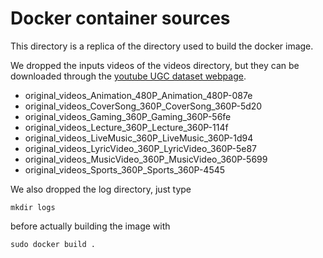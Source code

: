 # Docker container sources 

This directory is a replica of the directory used to build the docker image.

We dropped the inputs videos of the videos directory, but they can be downloaded through the [youtube UGC dataset webpage](https://media.withyoutube.com/).

- original_videos_Animation_480P_Animation_480P-087e
- original_videos_CoverSong_360P_CoverSong_360P-5d20
- original_videos_Gaming_360P_Gaming_360P-56fe
- original_videos_Lecture_360P_Lecture_360P-114f
- original_videos_LiveMusic_360P_LiveMusic_360P-1d94
- original_videos_LyricVideo_360P_LyricVideo_360P-5e87
- original_videos_MusicVideo_360P_MusicVideo_360P-5699
- original_videos_Sports_360P_Sports_360P-4545

We also dropped the log directory, just type 

```mkdir logs```

before actually building the image with 

```sudo docker build .```
